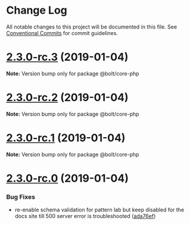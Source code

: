 # Change Log

All notable changes to this project will be documented in this file.
See [Conventional Commits](https://conventionalcommits.org) for commit guidelines.

# [2.3.0-rc.3](https://github.com/bolt-design-system/bolt/tree/master/packages/core-php/compare/v2.3.0-rc.2...v2.3.0-rc.3) (2019-01-04)

**Note:** Version bump only for package @bolt/core-php





# [2.3.0-rc.2](https://github.com/bolt-design-system/bolt/tree/master/packages/core-php/compare/v2.3.0-rc.1...v2.3.0-rc.2) (2019-01-04)

**Note:** Version bump only for package @bolt/core-php





# [2.3.0-rc.1](https://github.com/bolt-design-system/bolt/tree/master/packages/core-php/compare/vv2.3.0-rc.0...v2.3.0-rc.1) (2019-01-04)

**Note:** Version bump only for package @bolt/core-php





# [2.3.0-rc.0](https://github.com/bolt-design-system/bolt/tree/master/packages/core-php/compare/v2.2.1...v2.3.0-rc.0) (2019-01-04)


### Bug Fixes

* re-enable schema validation for pattern lab but keep disabled for the docs site till 500 server error is troubleshooted ([ada76ef](https://github.com/bolt-design-system/bolt/tree/master/packages/core-php/commit/ada76ef))
